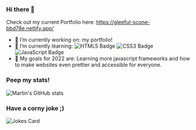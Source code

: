<!--
**MartinP3/MartinP3** is a ✨ _special_ ✨ repository because its `README.md` (this file) appears on your GitHub profile.

Here are some ideas to get you started:

- 👯 I’m looking to collaborate on nothing atm
- 🤔 I’m looking for help with javascript ig?
- 💬 Ask me about ...
- 📫 How to reach me: ...
- 😄 Pronouns: ...
- ⚡ Fun fact: ...
-->
### Hi there 👋

Check out my current Portfolio here: https://gleeful-scone-bbd78e.netlify.app/

- 🔭 I’m currently working on: my portfolio!
- 🌱 I’m currently learning:
![HTML5 Badge](https://img.shields.io/badge/HTML5-E34F26?logo=html5&logoColor=fff&style=flat) ![CSS3 Badge](https://img.shields.io/badge/CSS3-1572B6?logo=css3&logoColor=fff&style=flat) ![JavaScript Badge](https://img.shields.io/badge/JavaScript-F7DF1E?logo=javascript&logoColor=000&style=flat)
- 🥅 My goals for 2022 are: Learning more javascript frameworks and how to make websites even prettier and accessible for everyone.

### Peep my stats!
![Martin's GitHub stats](https://github-readme-stats.vercel.app/api?username=MartinP3&show_icons=true&theme=radical)

### Have a corny joke ;)
<img src="https://readme-jokes.vercel.app/api?hideBorder" alt="Jokes Card" />
